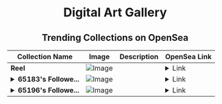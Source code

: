 <div align="center">

# Digital Art Gallery

## Trending Collections on OpenSea

| Collection Name                       | Image                                                                                     | Description                       | OpenSea Link                                                                                          |
|---------------------------------------|-------------------------------------------------------------------------------------------|-----------------------------------|--------------------------------------------------------------------------------------------------------|
| **Reel** | ![Image](https://i.seadn.io/s/raw/files/aa478a05f2271edbcf66d3c1feef21fb.png?w=500&auto=format?w=200&auto=format) |  | <details><summary>Link</summary>[Reel](https://opensea.io/collection/reel-4)</details> |
| **<details><summary>65183's Followe...</summary>65183's Follower</details>** | ![Image](https://i.seadn.io/s/raw/files/19f9f090920392cc3650cbdf4361755b.png?w=500&auto=format?w=200&auto=format) |  | <details><summary>Link</summary>[65183's Follower](https://opensea.io/collection/65183-s-follower)</details> |
| **<details><summary>65196's Followe...</summary>65196's Follower</details>** | ![Image](https://i.seadn.io/s/raw/files/19f9f090920392cc3650cbdf4361755b.png?w=500&auto=format?w=200&auto=format) |  | <details><summary>Link</summary>[65196's Follower](https://opensea.io/collection/65196-s-follower)</details> |

</div>